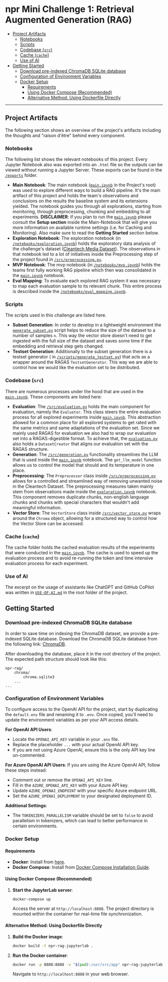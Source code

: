 # npr Mini Challenge 1: Retrieval Augmented Generation (RAG)

<!-- TOC -->

* [Project Artifacts](#project-artifacts)
    * [Notebooks](#notebooks)
    * [Scripts](#scripts)
    * [Codebase (`src`)](#codebase-src)
    * [Cache (`cache`)](#cache-cache)
    * [Use of AI](#use-of-ai)
* [Getting Started](#getting-started)
    * [Download pre-indexed ChromaDB SQLite database](#download-pre-indexed-chromadb-sqlite-database)
    * [Configuration of Environment Variables](#configuration-of-environment-variables)
    * [Docker Setup](#docker-setup)
        * [Requirements](#requirements)
        * [Using Docker Compose (Recommended)](#using-docker-compose-recommended)
        * [Alternative Method: Using Dockerfile Directly](#alternative-method-using-dockerfile-directly)

<!-- TOC -->

---

## Project Artifacts

The following section shows an overview of the project's artifacts including the thoughts and "raison d'être" behind
every component.

### Notebooks

The following list shows the relevant notebooks of this project. Every Jupyter Notebook also was exported into
an `.html` file so the outputs can be viewed without running a Jupyter Server. These exports can be found in
the [`/exports`](/exports/) folder.

- **Main Notebook**: The main notebook ([`main.ipynb`](main.ipynb) in the Project's root) was used to explore different
  ways to build a RAG pipeline. It's the main artifact of this project and holds the team's observations and conclusions
  on the results the baseline system and its extensions yielded. The notebook guides you through all explorations,
  starting from monitoring, through preprocessing, chunking and embedding to all experiments. **DISCLAIMER**: If you
  plan to run the [`main.ipynb`](main.ipynb) please consult the **Setup section** inside the Main-Notebook that will
  give you more information on available runtime settings (i.e. for Caching and Monitoring). Also make sure to read the
  **Getting Started** section below.
- **Exploration Notebook**: The exploration notebook (in [`/notebooks/exploration.ipynb`](/notebooks/exploration.ipynb))
  holds the exploratory data analysis of the challenge's
  dataset ([Cleantech Media Dataset](https://www.kaggle.com/datasets/jannalipenkova/cleantech-media-dataset)). The
  observations in that notebook led to a lot of initiatives inside the Preprocessing step of the project found
  in [`/src/preprocessing.py`](/src/preprocessing.py).
- **MVP Notebook**: The mvp notebook (in [`/notebooks/mvp.ipynb`](/notebooks/mvp.ipynb)) holds the teams first fully
  working RAG pipeline which then was consolidated in the [`main.ipynb`](main.ipynb) notebook.
- **Eval Mapping**: To evaluate each explored RAG system it was necessary to map each evaluation sample to its relevant
  chunk. This entire process is described inside the [`/notebooks/eval_mapping.ipynb`](/notebooks/eval_mapping.ipynb).

### Scripts

The scripts used in this challenge are listed here.

- **Subset Generation**: In order to develop in a lightweight environment
  the [`generate_subset.py`](/scripts/generate_subset.py) script helps to reduce the size of the dataset to a number of
  samples `n`. This way the vector store doesn't need to get ingested with the full size of the dataset and saves some
  time if the embedding and retrieval step gets changed.
- **Testset Generation**: Additionally to the subset generation there is a testset generator (
  in [`/scripts/generate_testset.py`](/scripts/generate_testset.py)) that acts as a wrapper around the
  RAGAS `TestsetGenerator`. This way we are able to control how we would like the evaluation set to be distributed.

### Codebase (`src`)

There are numerous processes under the hood that are used in the [`main.ipynb`](main.ipynb). These components are listed
here:

- **Evaluation**: The [`/src/evaluation.py`](/src/evaluation.py) holds the main component for evaluation, namely
  the `Evaluator`. This class steers the entire evaluation process for all explored experiments
  inside [`main.ipynb`](main.ipynb). This abstraction allowed for a common place for all explored systems to get rated
  with the same metrics and same adaptations of the evaluation set. Since we mainly used RAGAS for evaluation we also
  had to wrap our evaluation set into a RAGAS-digestible format. To achieve that,
  the [`evaluation.py`](/src/evaluation.py) also holds a `DatasetCreator` that aligns our evaluation set with the RAGAS
  structure.
- **Generation**: The [`/src/generation.py`](/src/generation.py) functionality streamlines the LLM that is used inside
  the [`main.ipynb`](main.ipynb) notebook. The `get_llm_model` function allows us to control the model that should and
  its temperature in one place.
- **Preprocessing**: The `Preprocessor` class inside [`/src/preprocessing.py`](/src/preprocessing.py) allows for a
  controlled and streamlined way of removing unwanted noise in the Cleantech Dataset. The preprocessing measures taken
  mainly stem from observations made inside the [`exploration.ipynb`](/notebooks/exploration.ipynb) notebook. This
  component removes duplicate chunks, non-english language chunks and chunks with special characters that wouldn't add
  meaningful information.
- **Vector Store**: The `VectorStore` class inside [`/src/vector_store.py`](/src/vector_store.py) wraps around
  the `Chroma` object, allowing for a structured way to control how the Vector Store can be accessed.

### Cache (`cache`)

The cache folder holds the cached evaluation results of the experiments that were conducted in the
[`main.ipynb`](main.ipynb). The cache is used to speed up the evaluation process and to avoid re-running the token and
time intensive evaluation process for each experiment.

### Use of AI

The excerpt on the usage of assistants like ChatGPT and GitHub CoPilot was written in [`USE-OF-AI.md`](USE-OF-AI.md) in
the root folder of the project.

## Getting Started

### Download pre-indexed ChromaDB SQLite database

In order to save time on indexing the ChromaDB dataset, we provide a pre-indexed SQLite database. Download the ChromaDB
SQLite database from the following
link: [ChromaDB](https://fhnw365-my.sharepoint.com/:f:/g/personal/noah_leuenberger_students_fhnw_ch/EhYOpVb2VzRMpr6nHtanNrgBychAJzcV7HsjMHfaYAbMGQ?e=V2nYRz).

After downloading the database, place it in the root directory of the project. The expected path structure should look
like this:

```
npr-rag/
    chroma/
        chroma.sqlite3
    ...
...
```

### Configuration of Environment Variables

To configure access to the OpenAI API for the project, start by duplicating the `default.env` file and renaming it
to `.env`. Once copied, you'll need to update the environment variables as per your API access details.

**For OpenAI API Users**:

- Locate the `OPENAI_API_KEY` variable in your `.env` file.
- Replace the placeholder `...` with your actual OpenAI API key.
- If you are not using Azure OpenAI, ensure this is the only API key line un-commented.

**For Azure OpenAI API Users**:
If you are using the Azure OpenAI API, follow these steps instead:

- Comment out or remove the `OPENAI_API_KEY` line.
- Fill in the `AZURE_OPENAI_API_KEY` with your Azure API key.
- Update `AZURE_OPENAI_ENDPOINT` with your specific Azure endpoint URL.
- Set the `AZURE_OPENAI_DEPLOYMENT` to your designated deployment ID.

**Additional Settings**:

- The `TOKENIZERS_PARALLELISM` variable should be set to `false` to avoid parallelism in tokenizers, which can lead to
  better performance in certain environments.

### Docker Setup

#### Requirements

- **Docker**: Install from [here](https://www.docker.com/products/docker-desktop/).
- **Docker Compose**: Install from [Docker Compose Installation Guide](https://docs.docker.com/compose/install/).

#### Using Docker Compose (Recommended)

1. **Start the JupyterLab server**:
    ```bash
    docker-compose up
    ```
   Access the server at `http://localhost:8888`. The project directory is mounted within the container for real-time
   file synchronization.

#### Alternative Method: Using Dockerfile Directly

1. **Build the Docker image**:
    ```bash
    docker build -t npr-rag-jupyterlab .
    ```

2. **Run the Docker container**:
    ```bash
    docker run -p 8888:8888 -v "$(pwd):/usr/src/app" npr-rag-jupyterlab
    ```
   Navigate to `http://localhost:8888` in your web browser.
